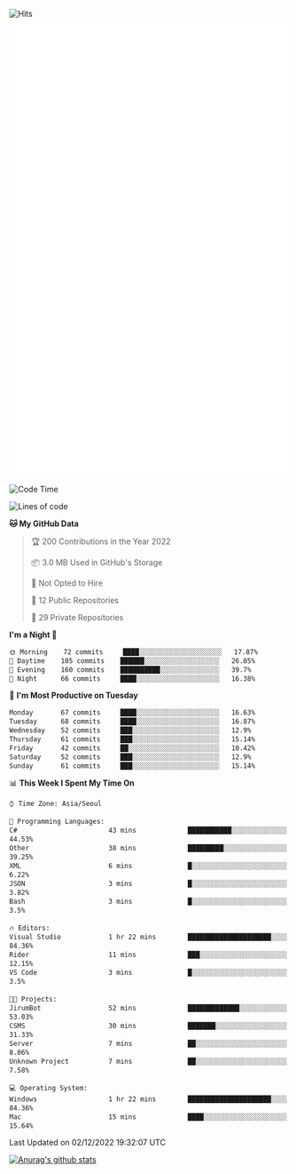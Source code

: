 ![Hits](https://hits.seeyoufarm.com/api/count/incr/badge.svg?url=https%3A%2F%2Fgithub.com%2Fkokose1234&count_bg=%2379C83D&title_bg=%23555555&icon=apple.svg&icon_color=%23E7E7E7&title=hits&edge_flat=false)
<br/>
![Metrics](https://github.com/kokose1234/kokose1234/blob/main/github-metrics.svg)

<!--START_SECTION:waka-->
![Code Time](http://img.shields.io/badge/Code%20Time-717%20hrs%2017%20mins-blue)

![Lines of code](https://img.shields.io/badge/From%20Hello%20World%20I%27ve%20Written-884%20Thousand%20lines%20of%20code-blue)

**🐱 My GitHub Data** 

> 🏆 200 Contributions in the Year 2022
 > 
> 📦 3.0 MB Used in GitHub's Storage 
 > 
> 🚫 Not Opted to Hire
 > 
> 📜 12 Public Repositories 
 > 
> 🔑 29 Private Repositories  
 > 
**I'm a Night 🦉** 

```text
🌞 Morning    72 commits     ████░░░░░░░░░░░░░░░░░░░░░   17.87% 
🌆 Daytime    105 commits    ██████░░░░░░░░░░░░░░░░░░░   26.05% 
🌃 Evening    160 commits    ██████████░░░░░░░░░░░░░░░   39.7% 
🌙 Night      66 commits     ████░░░░░░░░░░░░░░░░░░░░░   16.38%

```
📅 **I'm Most Productive on Tuesday** 

```text
Monday       67 commits     ████░░░░░░░░░░░░░░░░░░░░░   16.63% 
Tuesday      68 commits     ████░░░░░░░░░░░░░░░░░░░░░   16.87% 
Wednesday    52 commits     ███░░░░░░░░░░░░░░░░░░░░░░   12.9% 
Thursday     61 commits     ███░░░░░░░░░░░░░░░░░░░░░░   15.14% 
Friday       42 commits     ██░░░░░░░░░░░░░░░░░░░░░░░   10.42% 
Saturday     52 commits     ███░░░░░░░░░░░░░░░░░░░░░░   12.9% 
Sunday       61 commits     ███░░░░░░░░░░░░░░░░░░░░░░   15.14%

```


📊 **This Week I Spent My Time On** 

```text
⌚︎ Time Zone: Asia/Seoul

💬 Programming Languages: 
C#                       43 mins             ███████████░░░░░░░░░░░░░░   44.53% 
Other                    38 mins             █████████░░░░░░░░░░░░░░░░   39.25% 
XML                      6 mins              █░░░░░░░░░░░░░░░░░░░░░░░░   6.22% 
JSON                     3 mins              █░░░░░░░░░░░░░░░░░░░░░░░░   3.82% 
Bash                     3 mins              █░░░░░░░░░░░░░░░░░░░░░░░░   3.5%

🔥 Editors: 
Visual Studio            1 hr 22 mins        █████████████████████░░░░   84.36% 
Rider                    11 mins             ███░░░░░░░░░░░░░░░░░░░░░░   12.15% 
VS Code                  3 mins              █░░░░░░░░░░░░░░░░░░░░░░░░   3.5%

🐱‍💻 Projects: 
JirumBot                 52 mins             █████████████░░░░░░░░░░░░   53.03% 
CSMS                     30 mins             ███████░░░░░░░░░░░░░░░░░░   31.33% 
Server                   7 mins              ██░░░░░░░░░░░░░░░░░░░░░░░   8.06% 
Unknown Project          7 mins              ██░░░░░░░░░░░░░░░░░░░░░░░   7.58%

💻 Operating System: 
Windows                  1 hr 22 mins        █████████████████████░░░░   84.36% 
Mac                      15 mins             ████░░░░░░░░░░░░░░░░░░░░░   15.64%

```


 Last Updated on 02/12/2022 19:32:07 UTC
<!--END_SECTION:waka-->

[![Anurag's github stats](https://github-readme-stats.vercel.app/api?username=kokose1234&theme=dracula)](https://github.com/anuraghazra/github-readme-stats)



	

